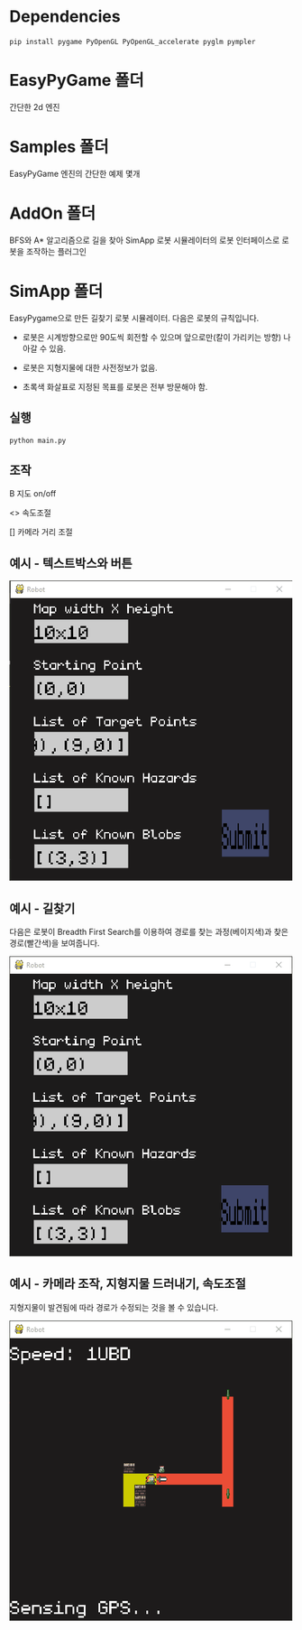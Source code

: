 # Dependencies

```
pip install pygame PyOpenGL PyOpenGL_accelerate pyglm pympler
```

# EasyPyGame 폴더

간단한 2d 엔진

# Samples 폴더

EasyPyGame 엔진의 간단한 예제 몇개

# AddOn 폴더

BFS와 A* 알고리즘으로 길을 찾아 SimApp 로봇 시뮬레이터의 로봇 인터페이스로 로봇을 조작하는 플러그인

# SimApp 폴더

EasyPygame으로 만든 길찾기 로봇 시뮬레이터. 다음은 로봇의 규칙입니다.

- 로봇은 시계방향으로만 90도씩 회전할 수 있으며 앞으로만(칼이 가리키는 방향) 나아갈 수 있음.

- 로봇은 지형지물에 대한 사전정보가 없음.

- 초록색 화살표로 지정된 목표를 로봇은 전부 방문해야 함.

## 실행

```
python main.py
```

## 조작

B 지도 on/off

<> 속도조절

[] 카메라 거리 조절

## 예시 - 텍스트박스와 버튼

<img src="https://github.com/korimart/EasyPyGame/blob/master/1.gif" />

## 예시 - 길찾기

다음은 로봇이 Breadth First Search를 이용하여 경로를 찾는 과정(베이지색)과 찾은 경로(빨간색)을 보여줍니다.

<img src="https://github.com/korimart/EasyPyGame/blob/master/2.gif" />

## 예시 - 카메라 조작, 지형지물 드러내기, 속도조절

지형지물이 발견됨에 따라 경로가 수정되는 것을 볼 수 있습니다.

<img src="https://github.com/korimart/EasyPyGame/blob/master/3.gif" />
